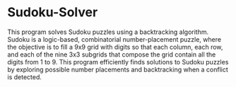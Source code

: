 # Sudoku-Solver
This program solves Sudoku puzzles using a backtracking algorithm. Sudoku is a logic-based, combinatorial number-placement puzzle, where the objective is to fill a 9x9 grid with digits so that each column, each row, and each of the nine 3x3 subgrids that compose the grid contain all the digits from 1 to 9. This program efficiently finds solutions to Sudoku puzzles by exploring possible number placements and backtracking when a conflict is detected.
